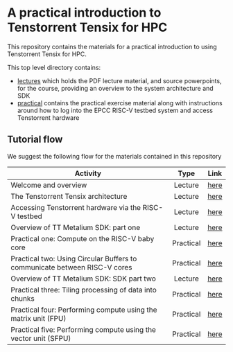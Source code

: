 # A practical introduction to Tenstorrent Tensix for HPC

This repository contains the materials for a practical introduction to using Tenstorrent Tensix for HPC. 

This top level directory contains:
* [lectures](lectures) which holds the PDF lecture material, and source powerpoints, for the course, providing an overview to the system architecture and SDK
* [practical](practical) contains the practical exercise material along with instructions around how to log into the EPCC RISC-V testbed system and access Tenstorrent hardware

## Tutorial flow

We suggest the following flow for the materials contained in this repository

| Activity        | Type           | Link |
| ------------- |:-------------:| :-------------:|
| Welcome and overview     | Lecture | [here](https://github.com/RISCVtestbed/tt-tutorial/blob/main/lectures/Welcome%20and%20overview.pdf) | 
| The Tenstorrent Tensix architecture      | Lecture | [here](https://github.com/RISCVtestbed/tt-tutorial/blob/main/lectures/Architecture%20overview.pdf) | 
| Accessing Tenstorrent hardware via the RISC-V testbed      | Lecture | [here](https://github.com/RISCVtestbed/tt-tutorial/blob/main/lectures/Accessing%20Tenstorrent.pdf) | 
| Overview of TT Metalium SDK: part one | Lecture | [here](https://github.com/RISCVtestbed/tt-tutorial/blob/main/lectures/SDK-data-movement.pdf) | 
| Practical one: Compute on the RISC-V baby core | Practical | [here](https://github.com/RISCVtestbed/tt-tutorial/tree/main/practical/one/exercise) | 
| Practical two: Using Circular Buffers to communicate between RISC-V cores | Practical | [here](https://github.com/RISCVtestbed/tt-tutorial/tree/main/practical/two/exercise) | 
| Overview of TT Metalium SDK: SDK part two | Lecture | [here](https://github.com/RISCVtestbed/tt-tutorial/blob/main/lectures/SDK-compute.pdf)| 
| Practical three: Tiling processing of data into chunks | Practical | [here](https://github.com/RISCVtestbed/tt-tutorial/tree/main/practical/three/exercise) | 
| Practical four: Performing compute using the matrix unit (FPU) | Practical | [here](https://github.com/RISCVtestbed/tt-tutorial/tree/main/practical/four/exercise) | 
| Practical five: Performing compute using the vector unit (SFPU)| Practical | [here](https://github.com/RISCVtestbed/tt-tutorial/tree/main/practical/five/exercise) | 
